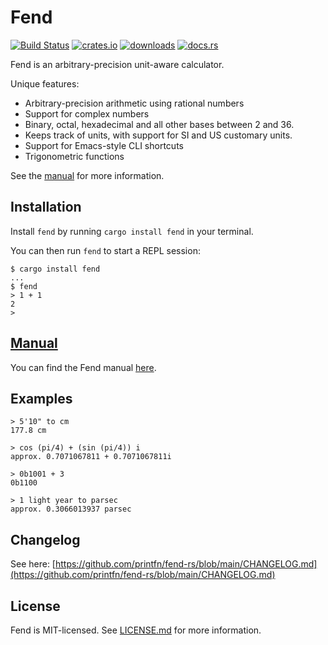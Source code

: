# Fend

[![Build Status](https://github.com/printfn/fend-rs/workflows/Rust/badge.svg)](https://github.com/printfn/fend-rs)
[![crates.io](https://img.shields.io/crates/v/fend)](https://crates.io/crates/fend)
[![downloads](https://img.shields.io/crates/d/fend)](https://crates.io/crates/fend)
[![docs.rs](https://docs.rs/fend/badge.svg)](https://docs.rs/fend)

Fend is an arbitrary-precision unit-aware calculator.

Unique features:

* Arbitrary-precision arithmetic using rational numbers
* Support for complex numbers
* Binary, octal, hexadecimal and all other bases between 2 and 36.
* Keeps track of units, with support for SI and US customary units.
* Support for Emacs-style CLI shortcuts
* Trigonometric functions

See the [manual](https://github.com/printfn/fend-rs/wiki) for more information.

## Installation

Install `fend` by running `cargo install fend` in your terminal.

You can then run `fend` to start a REPL session:

```
$ cargo install fend
...
$ fend
> 1 + 1
2
>
```

## [Manual](https://github.com/printfn/fend-rs/wiki)

You can find the Fend manual [here](https://github.com/printfn/fend-rs/wiki).

## Examples

```
> 5'10" to cm
177.8 cm
```

```
> cos (pi/4) + (sin (pi/4)) i
approx. 0.7071067811 + 0.7071067811i
```

```
> 0b1001 + 3
0b1100
```

```
> 1 light year to parsec
approx. 0.3066013937 parsec
```

## Changelog

See here: [https://github.com/printfn/fend-rs/blob/main/CHANGELOG.md](https://github.com/printfn/fend-rs/blob/main/CHANGELOG.md)

## License

Fend is MIT-licensed. See [LICENSE.md](LICENSE.md) for more information.
